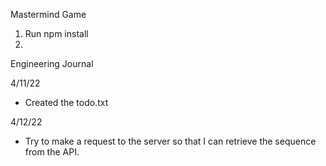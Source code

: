 Mastermind Game
1. Run npm install
2.

Engineering Journal

4/11/22
- Created the todo.txt

4/12/22
- Try to make a request to the server so that I can retrieve the sequence from the API.
